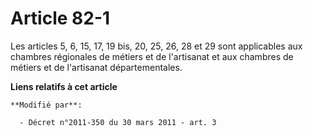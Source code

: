 # Article 82-1

Les articles 5, 6, 15, 17, 19 bis, 20, 25, 26, 28 et 29 sont applicables aux chambres régionales de métiers et de l'artisanat
et aux chambres de métiers et de l'artisanat départementales.

**Liens relatifs à cet article**

	**Modifié par**:

	  - Décret n°2011-350 du 30 mars 2011 - art. 3
